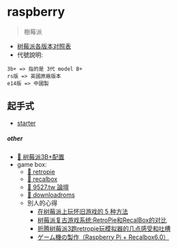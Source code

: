 # raspberry

> 樹莓派

- [树莓派各版本对照表](http://shumeipai.nxez.com/raspberry-pi-version-compare)
- 代號說明:

```text
3b+ => 指的是 3代 model B+
rs版 => 英國原廠版本
e14版 => 中國製
```

## 起手式

- [starter](/self/raspberry/starter.md)

##### other

- [:link: 树莓派3B+配置](https://segmentfault.com/a/1190000017109351)
- game box:
  - [:link: retropie](https://retropie.org.uk/)
  - [:link: recalbox](https://recalbox.com/)
  - [:link: 9527.tw 論壇](https://3q.9527.tw/modules/newbb/viewforum.php?forum=1&type=11)
  - [:link: downloadroms](https://www.downloadroms.io/roms/)
  - 別人的心得
    - [在树莓派上玩怀旧游戏的 5 种方法](https://zhuanlan.zhihu.com/p/75845485)
    - [树莓派复古游戏系统:RetroPie和RecalBox的对比](https://www.pcwanjia.com/html/2019/02/174.html)
    - [折腾树莓派3跑retropie玩模拟器的几点感受和吐槽](https://zhuanlan.zhihu.com/p/25279341)
    - [ゲーム機の製作（Raspberry Pi + Recalbox6.0）](https://sekineblog.at.webry.info/201905/article_2.html)
